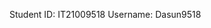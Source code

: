 Student ID: IT21009518
Username: Dasun9518

<!---
Dasun9518/Dasun9518 is a ✨ special ✨ repository because its `README.md` (this file) appears on your GitHub profile.
You can click the Preview link to take a look at your changes.
--->
